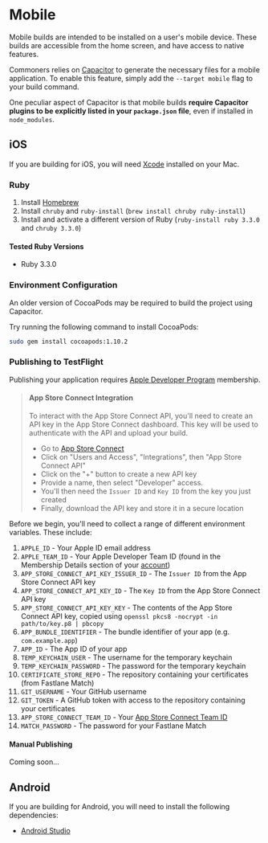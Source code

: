 
# Mobile
Mobile builds are intended to be installed on a user's mobile device. These builds are accessible from the home screen, and have access to native features.

Commoners relies on [Capacitor](https://capacitorjs.com) to generate the necessary files for a mobile application. To enable this feature, simply add the `--target mobile` flag to your build command.

One peculiar aspect of Capacitor is that mobile builds **require Capacitor plugins to be explicitly listed in your `package.json` file**, even if installed in `node_modules`.

## iOS
If you are building for iOS, you will need [Xcode](https://apps.apple.com/us/app/xcode/id497799835?mt=12) installed on your Mac. 

### Ruby
1. Install [Homebrew](https://brew.sh)
2. Install `chruby` and `ruby-install` (`brew install chruby ruby-install`)
3. Install and activate a different version of Ruby (`ruby-install ruby 3.3.0` and `chruby 3.3.0`)

#### Tested Ruby Versions
- Ruby 3.3.0

### Environment Configuration
An older version of CocoaPods may be required to build the project using Capacitor.

Try running the following command to install CocoaPods:
```bash
sudo gem install cocoapods:1.10.2
```

### Publishing to TestFlight
Publishing your application requires [Apple Developer Program](https://developer.apple.com/programs/) membership.

> #### App Store Connect Integration
> To interact with the App Store Connect API, you'll need to create an API key in the App Store Connect dashboard. This key will be used to authenticate with the API and upload your build.
> - Go to [App Store Connect](https://appstoreconnect.apple.com)
> - Click on "Users and Access", "Integrations", then "App Store Connect API"
> - Click on the "+" button to create a new API key
> - Provide a name, then select "Developer" access.
> - You'll then need the `Issuer ID` and `Key ID` from the key you just created
> - Finally, download the API key and store it in a secure location

Before we begin, you'll need to collect a range of different environment variables. These include:
1. `APPLE_ID` - Your Apple ID email address
2. `APPLE_TEAM_ID` - Your Apple Developer Team ID (found in the Membership Details section of your [account](https://developer.apple.com/account))
3. `APP_STORE_CONNECT_API_KEY_ISSUER_ID` - The `Issuer ID` from the App Store Connect API key
4. `APP_STORE_CONNECT_API_KEY_ID` - The `Key ID` from the App Store Connect API key
5. `APP_STORE_CONNECT_API_KEY_KEY` - The contents of the App Store Connect API key, copied using `openssl pkcs8 -nocrypt -in path/to/key.p8 | pbcopy`
6. `APP_BUNDLE_IDENTIFIER` - The bundle identifier of your app (e.g. `com.example.app`)
7. `APP_ID` - The App ID of your app
8. `TEMP_KEYCHAIN_USER` - The username for the temporary keychain
9. `TEMP_KEYCHAIN_PASSWORD` - The password for the temporary keychain
10. `CERTIFICATE_STORE_REPO` - The repository containing your certificates (from Fastlane Match)
11. `GIT_USERNAME` - Your GitHub username
12. `GIT_TOKEN` - A GitHub token with access to the repository containing your certificates
13. `APP_STORE_CONNECT_TEAM_ID` - Your [App Store Connect Team ID](https://sarunw.com/posts/fastlane-find-team-id/)
14. `MATCH_PASSWORD` - The password for your Fastlane Match

#### Manual Publishing
Coming soon...

<!-- NOTE: Removing documentation on Fastlane because of inability to solve https://github.com/fastlane/fastlane/issues/20670 -->
<!-- ###### Workflow Configuration
Configuring a Github Actions workflow will allow you to automate the build and upload process.

1. Copy the `Gemfile` and `fastlane` folder from the [commoners-starter-kit](https://github.com/garrettmflynn/commoners-starter-kit/tree/main/fastlane) repository into your project

2. Install [fastlane](https://docs.fastlane.tools/getting-started/ios/setup/) (e.g `brew install fastlane`)
    1. Run [fastlane match init](https://docs.fastlane.tools/actions/match/) with Git Storage (Option #1).
    2. Run `fastlane match appstore` to create your certificates

3. Set all environment variables declared above as GitHub Actions Secrets
    - `APPLE_ID` - Your Apple ID email address
    - `APPLE_TEAM_ID` - Your Apple Developer Team ID (found in the Membership Details section of your [account](https://developer.apple.com/account))
    - `APP_STORE_CONNECT_API_KEY_ISSUER_ID` - The `Issuer ID` from the App Store Connect API key
    - `APP_STORE_CONNECT_API_KEY_ID` - The `Key ID` from the App Store Connect API key
    - `APP_STORE_CONNECT_API_KEY_KEY` - The contents of the App Store Connect API key
        - **Note:** Can be copied using `openssl pkcs8 -nocrypt -in path/to/key.p8 | pbcopy`
    - `APP_BUNDLE_IDENTIFIER` - The bundle identifier of your app (e.g. `com.example.app`)
    - `APP_ID` - The App ID of your app
    - `TEMP_KEYCHAIN_USER` - The username for the temporary keychain
    - `TEMP_KEYCHAIN_PASSWORD` - The password for the temporary keychain
    - `CERTIFICATE_STORE_REPO` - The repository containing your certificates (from Fastlane Match)
    - `GIT_USERNAME` - Your GitHub username
    - `GIT_TOKEN` - A GitHub token with access to the repository containing your certificates
    - `APP_STORE_CONNECT_TEAM_ID` - Your [App Store Connect Team ID](https://sarunw.com/posts/fastlane-find-team-id/)
    - `MATCH_PASSWORD` - The password for your Fastlane Match

4. Copy the iOS build workflow from the [commoners-starter-kit](https://github.com/garrettmflynn/commoners-starter-kit/tree/main/.github/workflows/ios.yml) into your project

5. Manually trigger the workflow to ensure that everything is working as expected!

###### Local Publishing
Place all the aforementioned environment variables in a `./fastlane/.env` file . 

Then run the following command to publish your app:
```bash
bundle exec fastlane closed_beta
``` -->

## Android
If you are building for Android, you will need to install the following dependencies:
- [Android Studio](https://developer.android.com/studio)
